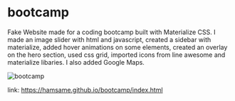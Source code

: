 # bootcamp
Fake Website made for a coding bootcamp built with Materialize CSS.
I made an image slider with html and javascript, created a sidebar with materialize, added hover animations on some elements, created an overlay on the hero section, used css grid, imported icons from line awesome and materialize libaries. I also added Google Maps.

![bootcamp](https://user-images.githubusercontent.com/73555504/115425468-8f69c600-a1f7-11eb-9227-227269a0e87e.png)

link: https://hamsame.github.io/bootcamp/index.html
